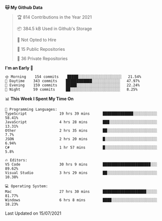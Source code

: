 <!--START_SECTION:waka-->
**🐱 My Github Data** 

> 🏆 814 Contributions in the Year 2021
 > 
> 📦 384.5 kB Used in Github's Storage 
 > 
> 🚫 Not Opted to Hire
 > 
> 📜 15 Public Repositories 
 > 
> 🔑 36 Private Repositories  
 > 
**I'm an Early 🐤** 

```text
🌞 Morning    154 commits    █████░░░░░░░░░░░░░░░░░░░░   21.54% 
🌆 Daytime    343 commits    ████████████░░░░░░░░░░░░░   47.97% 
🌃 Evening    159 commits    █████░░░░░░░░░░░░░░░░░░░░   22.24% 
🌙 Night      59 commits     ██░░░░░░░░░░░░░░░░░░░░░░░   8.25%

```


📊 **This Week I Spent My Time On** 

```text
💬 Programming Languages: 
TypeScript               19 hrs 39 mins      ██████████████░░░░░░░░░░░   58.41% 
JavaScript               4 hrs 28 mins       ███░░░░░░░░░░░░░░░░░░░░░░   13.31% 
Other                    2 hrs 35 mins       ██░░░░░░░░░░░░░░░░░░░░░░░   7.7% 
JSON                     2 hrs 20 mins       █░░░░░░░░░░░░░░░░░░░░░░░░   6.94% 
C#                       1 hr 57 mins        █░░░░░░░░░░░░░░░░░░░░░░░░   5.8%

🔥 Editors: 
VS Code                  30 hrs 9 mins       ██████████████████████░░░   89.62% 
Visual Studio            3 hrs 29 mins       ██░░░░░░░░░░░░░░░░░░░░░░░   10.38%

💻 Operating System: 
Mac                      27 hrs 30 mins      ████████████████████░░░░░   81.77% 
Windows                  6 hrs 8 mins        ████░░░░░░░░░░░░░░░░░░░░░   18.23%

```


 Last Updated on 15/07/2021
<!--END_SECTION:waka-->

